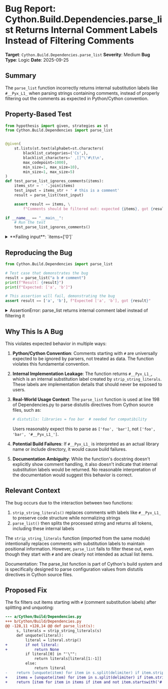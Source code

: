 # Bug Report: Cython.Build.Dependencies.parse_list Returns Internal Comment Labels Instead of Filtering Comments

**Target**: `Cython.Build.Dependencies.parse_list`
**Severity**: Medium
**Bug Type**: Logic
**Date**: 2025-09-25

## Summary

The `parse_list` function incorrectly returns internal substitution labels like `#__Pyx_L1_` when parsing strings containing comments, instead of properly filtering out the comments as expected in Python/Cython convention.

## Property-Based Test

```python
from hypothesis import given, strategies as st
from Cython.Build.Dependencies import parse_list


@given(
    st.lists(st.text(alphabet=st.characters(
        blacklist_categories=('Cs',),
        blacklist_characters=' ,[]"\'#\t\n',
        max_codepoint=1000),
        min_size=1, max_size=10),
        min_size=1, max_size=5)
)
def test_parse_list_ignores_comments(items):
    items_str = ' '.join(items)
    test_input = items_str + ' # this is a comment'
    result = parse_list(test_input)

    assert result == items, \
        f"Comments should be filtered out: expected {items}, got {result}"

if __name__ == "__main__":
    # Run the test
    test_parse_list_ignores_comments()
```

<details>

<summary>
**Failing input**: `items=['0']`
</summary>
```
Traceback (most recent call last):
  File "/home/npc/pbt/agentic-pbt/worker_/25/hypo.py", line 23, in <module>
    test_parse_list_ignores_comments()
    ~~~~~~~~~~~~~~~~~~~~~~~~~~~~~~~~^^
  File "/home/npc/pbt/agentic-pbt/worker_/25/hypo.py", line 6, in test_parse_list_ignores_comments
    st.lists(st.text(alphabet=st.characters(
               ^^^
  File "/home/npc/miniconda/lib/python3.13/site-packages/hypothesis/core.py", line 2124, in wrapped_test
    raise the_error_hypothesis_found
  File "/home/npc/pbt/agentic-pbt/worker_/25/hypo.py", line 18, in test_parse_list_ignores_comments
    assert result == items, \
           ^^^^^^^^^^^^^^^
AssertionError: Comments should be filtered out: expected ['0'], got ['0', '#__Pyx_L1_']
Falsifying example: test_parse_list_ignores_comments(
    items=['0'],  # or any other generated value
)
```
</details>

## Reproducing the Bug

```python
from Cython.Build.Dependencies import parse_list

# Test case that demonstrates the bug
result = parse_list("a b # comment")
print(f"Result: {result}")
print(f"Expected: ['a', 'b']")

# This assertion will fail, demonstrating the bug
assert result == ['a', 'b'], f"Expected ['a', 'b'], got {result}"
```

<details>

<summary>
AssertionError: parse_list returns internal comment label instead of filtering it
</summary>
```
Result: ['a', 'b', '#__Pyx_L1_']
Expected: ['a', 'b']
Traceback (most recent call last):
  File "/home/npc/pbt/agentic-pbt/worker_/25/repo.py", line 9, in <module>
    assert result == ['a', 'b'], f"Expected ['a', 'b'], got {result}"
           ^^^^^^^^^^^^^^^^^^^^
AssertionError: Expected ['a', 'b'], got ['a', 'b', '#__Pyx_L1_']
```
</details>

## Why This Is A Bug

This violates expected behavior in multiple ways:

1. **Python/Cython Convention**: Comments starting with `#` are universally expected to be ignored by parsers, not treated as data. The function violates this fundamental convention.

2. **Internal Implementation Leakage**: The function returns `#__Pyx_L1_`, which is an internal substitution label created by `strip_string_literals`. These labels are implementation details that should never be exposed to users.

3. **Real-World Usage Context**: The `parse_list` function is used at line 198 of Dependencies.py to parse distutils directives from Cython source files, such as:
   ```python
   # distutils: libraries = foo bar  # needed for compatibility
   ```
   Users reasonably expect this to parse as `['foo', 'bar']`, not `['foo', 'bar', '#__Pyx_L1_']`.

4. **Potential Build Failures**: If `#__Pyx_L1_` is interpreted as an actual library name or include directory, it would cause build failures.

5. **Documentation Ambiguity**: While the function's docstring doesn't explicitly show comment handling, it also doesn't indicate that internal substitution labels would be returned. No reasonable interpretation of the documentation would suggest this behavior is correct.

## Relevant Context

The bug occurs due to the interaction between two functions:

1. `strip_string_literals()` replaces comments with labels like `#__Pyx_L1_` to preserve code structure while normalizing strings
2. `parse_list()` then splits the processed string and returns all tokens, including these internal labels

The `strip_string_literals` function (imported from the same module) intentionally replaces comments with substitution labels to maintain positional information. However, `parse_list` fails to filter these out, even though they start with `#` and are clearly not intended as actual list items.

Documentation: The parse_list function is part of Cython's build system and is specifically designed to parse configuration values from distutils directives in Cython source files.

## Proposed Fix

The fix filters out items starting with `#` (comment substitution labels) after splitting and unquoting:

```diff
--- a/Cython/Build/Dependencies.py
+++ b/Cython/Build/Dependencies.py
@@ -128,11 +128,14 @@ def parse_list(s):
     s, literals = strip_string_literals(s)
     def unquote(literal):
         literal = literal.strip()
+        if not literal:
+            return None
         if literal[0] in "'\"":
             return literals[literal[1:-1]]
         else:
             return literal
-    return [unquote(item) for item in s.split(delimiter) if item.strip()]
+    items = [unquote(item) for item in s.split(delimiter) if item.strip()]
+    return [item for item in items if item and not item.startswith('#')]
```